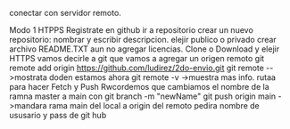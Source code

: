 conectar con servidor remoto.

Modo 1 HTPPS
	Registrate en github
	ir a repositorio
	crear un nuevo repositorio: nombrar y escribir descripcion.
	elejir publico o privado
	crear archivo README.TXT
	aun no agregar licencias.
	Clone o Download y elejir HTTPS 
	vamos decirle a git que vamos a agregar un origen remoto
		git remote add origin https://github.com/ludirez/2do-envio.git
		git remote  -->mostrata doden estamos ahora
		git remote -v ->muestra mas info. rutaa para hacer Fetch y Push
	Rwcordemos que cambiamos el nombre de la ramna master a main con git branch -m "newName"
		git push origin main		->mandara rama main del local a origin del remoto
	pedira nombre de ususario y pass de git hub
	
